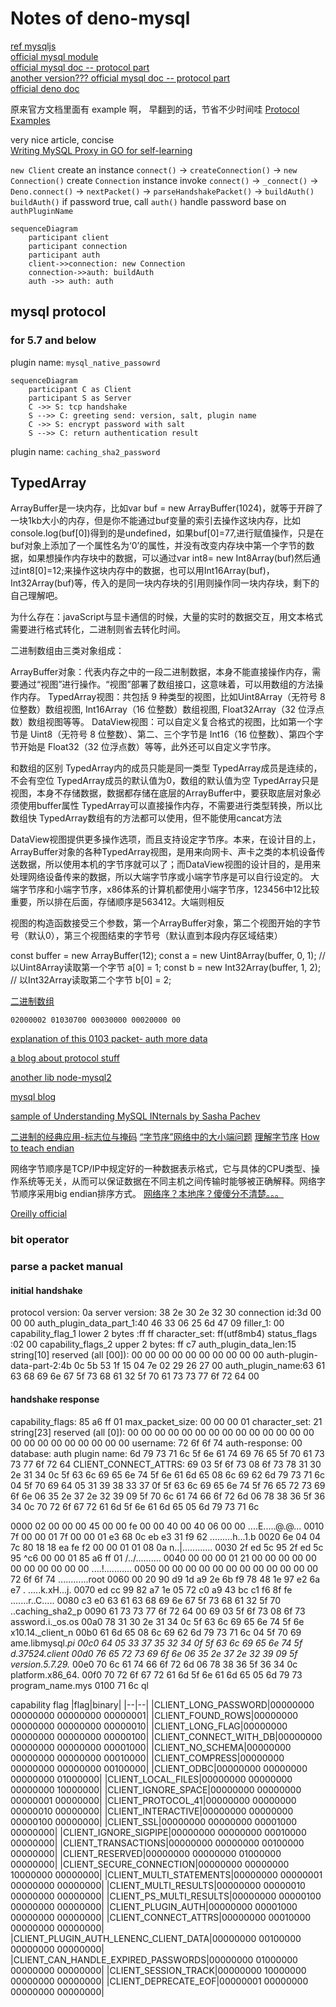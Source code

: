 
# Notes of deno-mysql
[ref mysqljs](https://github.com/mysqljs/mysql/pull/2233/files?file-filters%5B%5D=.js&file-filters%5B%5D=.key&file-filters%5B%5D=.yml&w=1)  
[official mysql module](https://dev.mysql.com/doc/dev/connector-nodejs/8.0/)  
[official mysql doc -- protocol part](https://dev.mysql.com/doc/dev/mysql-server/8.0.12/page_protocol_basics.html)   
[another version??? official mysql doc -- protocol part](https://dev.mysql.com/doc/internals/en/mysql-packet.html)  
[official deno doc](https://doc.deno.land/https/github.com/denoland/deno/releases/latest/download/lib.deno.d.ts#Deno.connect)

原来官方文档里面有 example 啊， 早翻到的话，节省不少时间哇
[
Protocol Examples](https://dev.mysql.com/doc/internals/en/client-wants-native-server-wants-old.html)


very nice article, concise  
[Writing MySQL Proxy in GO for self-learning](https://medium.com/@alexanderravikovich/writing-mysql-proxy-in-go-for-learning-purposes-part-2-decoding-connection-phase-server-response-7091d87e877e)  

`new Client` create an instance
`connect()` -> `createConnection()` -> `new Connection()`
create `Connection` instance
invoke `connect()` -> `_connect()` -> `Deno.connect()` -> `nextPacket()` -> `parseHandshakePacket()` -> `buildAuth()`
`buildAuth()`
if password true, call `auth()`
handle password base on `authPluginName`

```mermaid
sequenceDiagram
    participant client
    participant connection
    participant auth
    client->>connection: new Connection
    connection->>auth: buildAuth
    auth ->> auth: auth
```

## mysql protocol
### for 5.7 and below

plugin name: `mysql_native_passowrd`

```mermaid
sequenceDiagram
    participant C as Client
    participant S as Server
    C ->> S: tcp handshake
    S -->> C: greeting send: version, salt, plugin name
    C ->> S: encrypt password with salt
    S -->> C: return authentication result
```

plugin name: `caching_sha2_password`


## TypedArray
ArrayBuffer是一块内存，比如var buf = new ArrayBuffer(1024)，就等于开辟了一块1kb大小的内存，但是你不能通过buf变量的索引去操作这块内存，比如console.log(buf[0])得到的是undefined，如果buf[0]=77,进行赋值操作，只是在buf对象上添加了一个属性名为‘0’的属性，并没有改变内存块中第一个字节的数据，如果想操作内存块中的数据，可以通过var int8= new Int8Array(buf)然后通过int8[0]=12;来操作这块内存中的数据，也可以用Int16Array(buf)，Int32Array(buf)等，传入的是同一块内存块的引用则操作同一块内存块，剩下的自己理解吧。


为什么存在：javaScript与显卡通信的时候，大量的实时的数据交互，用文本格式需要进行格式转化，二进制则省去转化时间。

二进制数组由三类对象组成：

ArrayBuffer对象：代表内存之中的一段二进制数据，本身不能直接操作内存，需要通过“视图”进行操作。“视图”部署了数组接口，这意味着，可以用数组的方法操作内存。
TypedArray视图：共包括 9 种类型的视图，比如Uint8Array（无符号 8 位整数）数组视图, Int16Array（16 位整数）数组视图, Float32Array（32 位浮点数）数组视图等等。
DataView视图：可以自定义复合格式的视图，比如第一个字节是 Uint8（无符号 8 位整数）、第二、三个字节是 Int16（16 位整数）、第四个字节开始是 Float32（32 位浮点数）等等，此外还可以自定义字节序。


和数组的区别 TypedArray内的成员只能是同一类型 TypedArray成员是连续的，不会有空位 TypedArray成员的默认值为0，数组的默认值为空 TypedArray只是视图，本身不存储数据，数据都存储在底层的ArrayBuffer中，要获取底层对象必须使用buffer属性 TypedArray可以直接操作内存，不需要进行类型转换，所以比数组快 TypedArray数组有的方法都可以使用，但不能使用cancat方法

DataView视图提供更多操作选项，而且支持设定字节序。本来，在设计目的上，ArrayBuffer对象的各种TypedArray视图，是用来向网卡、声卡之类的本机设备传送数据，所以使用本机的字节序就可以了；而DataView视图的设计目的，是用来处理网络设备传来的数据，所以大端字节序或小端字节序是可以自行设定的。 大端字节序和小端字节序，x86体系的计算机都使用小端字节序，123456中12比较重要，所以排在后面，存储顺序是563412。大端则相反  

视图的构造函数接受三个参数，第一个ArrayBuffer对象，第二个视图开始的字节号（默认0），第三个视图结束的字节号（默认直到本段内存区域结束）

const buffer = new ArrayBuffer(12);
const a = new Uint8Array(buffer, 0, 1); // 以Uint8Array读取第一个字节
a[0] = 1;
const b = new Int32Array(buffer, 1, 2); // 以Int32Array读取第二个字节
b[0] = 2;

[二进制数组](https://javascript.ruanyifeng.com/stdlib/arraybuffer.html)
```binary
02000002 01030700 00030000 00020000 00
```
[explanation of this 0103 packet- auth more data ](https://dev.mysql.com/doc/internals/en/successful-authentication.html)

[a blog about protocol stuff](https://promacanthus.netlify.app/experience/mysql/08-%E5%8D%8F%E8%AE%AE%E8%A7%A3%E6%9E%90-%E8%BF%9E%E6%8E%A5%E9%98%B6%E6%AE%B5/)

[another lib node-mysql2](https://github.com/sidorares/node-mysql2/tree/feature/fast-caching_sha2_password)

[mysql blog](https://mysqlserverteam.com/mysql-8-0-4-new-default-authentication-plugin-caching_sha2_password/)

[sample of Understanding MySQL INternals by Sasha Pachev](https://www.oreilly.com/library/view/understanding-mysql-internals/0596009577/ch04.html)

[二进制的经典应用-标志位与掩码](https://www.jianshu.com/p/5c352d83e57c)
[“字节序”网络中的大小端问题](https://juejin.im/post/5eaf96666fb9a0432d76c6a9)
[理解字节序](https://www.ruanyifeng.com/blog/2016/11/byte-order.html)
[How to teach endian](https://blog.erratasec.com/2016/11/how-to-teach-endian.html)

网络字节顺序是TCP/IP中规定好的一种数据表示格式，它与具体的CPU类型、操作系统等无关，从而可以保证数据在不同主机之间传输时能够被正确解释。网络字节顺序采用big endian排序方式。
[网络序？本地序？傻傻分不清楚。。。](https://imweb.io/topic/57fe263b2a25000c315a3d8a)

[Oreilly official](https://www.oreilly.com/)

### bit operator 


### parse a packet manual

#### initial handshake  

protocol version: 0a
server version: 38 2e 30 2e 32 30
connection id:3d 00 00 00
auth_plugin_data_part_1:40 46 33 06 25 6d 47 09
filler_1: 00
capability_flag_1 lower 2 bytes :ff ff
character_set: ff(utf8mb4)
status_flags :02 00
capability_flags_2 upper 2 bytes: ff c7
auth_plugin_data_len:15
string[10]     reserved (all [00]): 00 00 00 00 00 00 00
00 00 00
auth-plugin-data-part-2:4b 0c 5b 53 1f 15 04 7e 02 29 26 27 00
auth_plugin_name:63 61 63 68 69 6e 67 5f 73 68 61 32 5f 70 61 73
73 77 6f 72 64 00

#### handshake response

capability_flags:  85 a6 ff 01
max_packet_size: 00 00 00 01
character_set: 21
string[23]     reserved (all [0]): 00 00 00 00 00 00 00 00 00 00 00 00 00 00 00 00 00 00 00 00 00 00 00
username: 72 6f 6f 74
auth-response: 00 
database:
auth plugin name: 6d 79 73 71 6c 5f 6e 61 74 69 76 65 5f 70 61 73 73 77 6f 72 64
CLIENT_CONNECT_ATTRS: 69 03 5f 6f 73 08 6f 73
78 31 30 2e 31 34 0c 5f 63 6c 69 65 6e 74 5f 6e
61 6d 65 08 6c 69 62 6d 79 73 71 6c 04 5f 70 69
64 05 31 39 38 33 37 0f 5f 63 6c 69 65 6e 74 5f
76 65 72 73 69 6f 6e 06 35 2e 37 2e 32 39 09 5f
70 6c 61 74 66 6f 72 6d 06 78 38 36 5f 36 34 0c
70 72 6f 67 72 61 6d 5f 6e 61 6d 65 05 6d 79 73
71 6c





0000   02 00 00 00 45 00 00 fe 00 00 40 00 40 06 00 00   ....E.....@.@...
0010   7f 00 00 01 7f 00 00 01 e3 68 0c eb e3 31 f9 62   .........h...1.b
0020   6e 04 04 7c 80 18 18 ea fe f2 00 00 01 01 08 0a   n..|............
0030   2f ed 5c 95 2f ed 5c 95 ^c6 00 00 01 85 a6 ff 01   /.\./.\.........
0040   00 00 00 01 21 00 00 00 00 00 00 00 00 00 00 00   ....!...........
0050   00 00 00 00 00 00 00 00 00 00 00 00 72 6f 6f 74   ............root
0060   00 20 90 d9 1d a9 2e 6b f9 78 48 1e 97 e2 6a e7   . .....k.xH...j.
0070   ed cc 99 82 a7 1e 05 72 c0 a9 43 bc c1 f6 8f fe   .......r..C.....
0080   c3 e0 63 61 63 68 69 6e 67 5f 73 68 61 32 5f 70   ..caching_sha2_p
0090   61 73 73 77 6f 72 64 00 69 03 5f 6f 73 08 6f 73   assword.i._os.os
00a0   78 31 30 2e 31 34 0c 5f 63 6c 69 65 6e 74 5f 6e   x10.14._client_n
00b0   61 6d 65 08 6c 69 62 6d 79 73 71 6c 04 5f 70 69   ame.libmysql._pi
00c0   64 05 33 37 35 32 34 0f 5f 63 6c 69 65 6e 74 5f   d.37524._client_
00d0   76 65 72 73 69 6f 6e 06 35 2e 37 2e 32 39 09 5f   version.5.7.29._
00e0   70 6c 61 74 66 6f 72 6d 06 78 38 36 5f 36 34 0c   platform.x86_64.
00f0   70 72 6f 67 72 61 6d 5f 6e 61 6d 65 05 6d 79 73   program_name.mys
0100   71 6c                                             ql

capability flag
|flag|binary|
|--|--|
|CLIENT_LONG_PASSWORD|00000000 00000000 00000000 00000001|
|CLIENT_FOUND_ROWS|00000000 00000000 00000000 00000010|
|CLIENT_LONG_FLAG|00000000 00000000 00000000 00000100|
|CLIENT_CONNECT_WITH_DB|00000000 00000000 00000000 00001000|
|CLIENT_NO_SCHEMA|00000000 00000000 00000000 00010000|
|CLIENT_COMPRESS|00000000 00000000 00000000 00100000|
|CLIENT_ODBC|00000000 00000000 00000000 01000000|
|CLIENT_LOCAL_FILES|00000000 00000000 00000000 10000000|
|CLIENT_IGNORE_SPACE|00000000 00000000 00000001 00000000|
|CLIENT_PROTOCOL_41|00000000 00000000 00000010 00000000|
|CLIENT_INTERACTIVE|00000000 00000000 00000100 00000000|
|CLIENT_SSL|00000000 00000000 00001000 00000000|
|CLIENT_IGNORE_SIGPIPE|00000000 00000000 00010000 00000000|
|CLIENT_TRANSACTIONS|00000000 00000000 00100000 00000000|
|CLIENT_RESERVED|00000000 00000000 01000000 00000000|
|CLIENT_SECURE_CONNECTION|00000000 00000000 10000000 00000000|
|CLIENT_MULTI_STATEMENTS|00000000 00000001 00000000 00000000|
|CLIENT_MULTI_RESULTS|00000000 00000010 00000000 00000000|
|CLIENT_PS_MULTI_RESULTS|00000000 00000100 00000000 00000000|
|CLIENT_PLUGIN_AUTH|00000000 00001000 00000000 00000000|
|CLIENT_CONNECT_ATTRS|00000000 00010000 00000000 00000000|
|CLIENT_PLUGIN_AUTH_LENENC_CLIENT_DATA|00000000 00100000 00000000 00000000|
|CLIENT_CAN_HANDLE_EXPIRED_PASSWORDS|00000000 01000000 00000000 00000000|
|CLIENT_SESSION_TRACK|00000000 10000000 00000000 00000000|
|CLIENT_DEPRECATE_EOF|00000001 00000000 00000000 00000000|